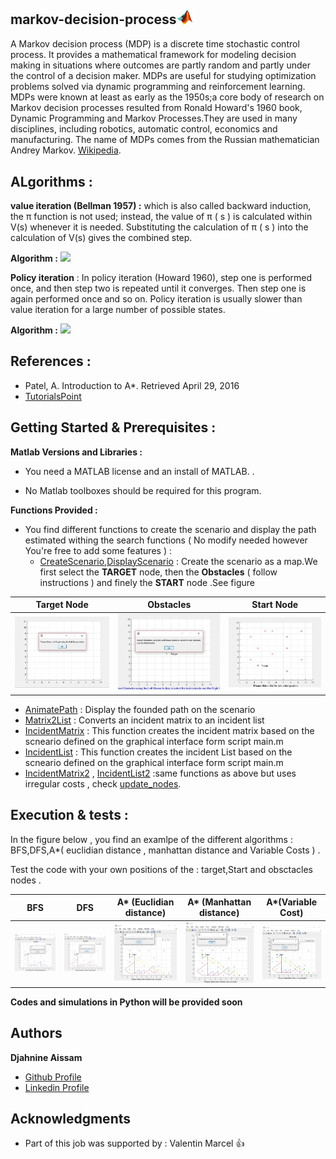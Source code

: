 ##  markov-decision-process<img src="https://github.com/AissamDjahnine/Search-Algorithms-in-AI/blob/master/files./Matlab_Logo.png" width="25">

A Markov decision process (MDP) is a discrete time stochastic control process. It provides a mathematical framework for modeling decision making in situations where outcomes are partly random and partly under the control of a decision maker. MDPs are useful for studying optimization problems solved via dynamic programming and reinforcement learning. MDPs were known at least as early as the 1950s;a core body of research on Markov decision processes resulted from Ronald Howard's 1960 book, Dynamic Programming and Markov Processes.They are used in many disciplines, including robotics, automatic control, economics and manufacturing. The name of MDPs comes from the Russian mathematician Andrey Markov.  [Wikipedia](https://en.wikipedia.org/wiki/Markov_decision_process).

## ALgorithms : 
**value iteration (Bellman 1957) :** 
which is also called backward induction, the π function is not used; instead, the value of π ( s ) is calculated within V(s) whenever it is needed. Substituting the calculation of π ( s ) into the calculation of V(s) gives the combined step.

**Algorithm :**
<img src="https://github.com/AissamDjahnine/Search-Algorithms-in-AI/blob/master/files./valueiteralgorithm.png" width="25">

**Policy iteration** :
In policy iteration (Howard 1960), step one is performed once, and then step two is repeated until it converges. Then step one is again performed once and so on.
Policy iteration is usually slower than value iteration for a large number of possible states. 

**Algorithm :**
<img src="https://github.com/AissamDjahnine/Search-Algorithms-in-AI/blob/master/files./politiqueiteralgorithm.png" width="25">
## References : 
  - Patel, A. Introduction to A*. Retrieved April 29, 2016
  - [TutorialsPoint](https://www.tutorialspoint.com/artificial_intelligence/artificial_intelligence_popular_search_algorithms.htm)
     
   
## Getting Started & Prerequisites :

**Matlab Versions and Libraries :** 

* You need a MATLAB license and an install of MATLAB. .

* No Matlab toolboxes should be required for this program. 

**Functions Provided :** 
   * You find different functions to create the scenario and display the path estimated withing the search functions ( No modify needed however You're free to add some features ) : 
       - [CreateScenario](https://github.com/AissamDjahnine/Search-Algorithms-in-AI/blob/master/CreateScenario.m),[DisplayScenario](https://github.com/AissamDjahnine/Search-Algorithms-in-AI/blob/master/DisplayScenario.m) : Create the scenario as a map.We first select the **TARGET** node, then the **Obstacles** ( follow instructions ) and finely the **START** node .See figure
       
       
Target Node        |    Obstacles         |      Start Node        
:-----------------:|:--------------------:|:-------------------:
<img src="https://github.com/AissamDjahnine/Search-Algorithms-in-AI/blob/master/files./target.jpg" width="250"> |  <img src="https://github.com/AissamDjahnine/Search-Algorithms-in-AI/blob/master/files./obstacle.jpg" width="250"> | <img src="https://github.com/AissamDjahnine/Search-Algorithms-in-AI/blob/master/files./start.jpg" width="250">

 - [AnimatePath](https://github.com/AissamDjahnine/Search-Algorithms-in-AI/blob/master/filesAnimatePath.m) : Display the founded path on the scenario
 - [Matrix2List](https://github.com/AissamDjahnine/Search-Algorithms-in-AI/blob/master/Matrix2List.m) : Converts an incident matrix to an incident list
 - [IncidentMatrix](https://github.com/AissamDjahnine/Search-Algorithms-in-AI/blob/master/IncidentMatrix.m) : This function creates the incident matrix based on the scneario defined on the graphical interface form script main.m
 - [IncidentList](https://github.com/AissamDjahnine/Search-Algorithms-in-AI/blob/master/IncidentList.m) : This function creates the incident List based on the scneario defined on the graphical interface form script main.m
 - [IncidentMatrix2](https://github.com/AissamDjahnine/Search-Algorithms-in-AI/blob/master/IncidentMatrix2.m) , [IncidentList2](https://github.com/AissamDjahnine/Search-Algorithms-in-AI/blob/master/IncidentList2.m) :same functions as above but uses irregular costs , check [update_nodes](https://github.com/AissamDjahnine/Search-Algorithms-in-AI/blob/master/Updates_Nodes.m).
      
           
## Execution & tests : 
   In the figure below , you find an examlpe of the different algorithms : BFS,DFS,A*( euclidian distance , manhattan distance and Variable Costs ) .

Test the code with your own positions of the : target,Start and obsctacles nodes .


BFS       | DFS    |  A* (Euclidian distance) | A* (Manhattan distance) | A*(Variable Cost)            
:--------:|:------:|:------------------------:|:-----------------------:|:----------------:
<img src="https://github.com/AissamDjahnine/Search-Algorithms-in-AI/blob/master/files./BFS.jpg" width="250"> |  <img src="https://github.com/AissamDjahnine/Search-Algorithms-in-AI/blob/master/files./DFS.jpg" width="250"> | <img src="https://github.com/AissamDjahnine/Search-Algorithms-in-AI/blob/master/files./Astareuc.jpg" width="250"> | <img src="https://github.com/AissamDjahnine/Search-Algorithms-in-AI/blob/master/files./Astarmann.jpg" width="250"> | <img src="https://github.com/AissamDjahnine/Search-Algorithms-in-AI/blob/master/Astarvariab.jpg" width="250">  

**Codes and simulations in Python will be provided soon**


## Authors

**Djahnine Aissam**  
- [Github Profile](https://github.com/AissamDjahnine)
- [Linkedin Profile](https://www.linkedin.com/in/aissamdjahnine/)


## Acknowledgments

* Part of this job was supported by : Valentin Marcel  :thumbsup:
